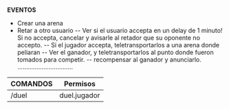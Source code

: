 **EVENTOS**
- Crear una arena
- Retar a otro usuario 
-- Ver si el usuario accepta en un delay de 1 minuto! Si no accepta, cancelar y avisarle al retador que su oponente no accepto.
-- Si el jugador accepta, teletransportarlos a una arena donde peliaran
-- Ver el ganador, y teletransportarlos al punto donde fueron tomados para competir.
-- recompensar al ganador y anunciarlo.
................................



|COMANDOS | Permisos
|----------------|---------------|
|/duel <jugador> | duel.jugador |
